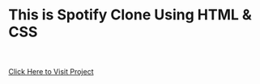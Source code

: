 # This is Spotify Clone Using HTML & CSS
<br> <br>
<a src="https://coder-chitra.github.io/SpotifyClone/"> [Click Here to Visit Project](https://play-lh.googleusercontent.com/eN0IexSzxpUDMfFtm-OyM-nNs44Y74Q3k51bxAMhTvrTnuA4OGnTi_fodN4cl-XxDQc) </a>
